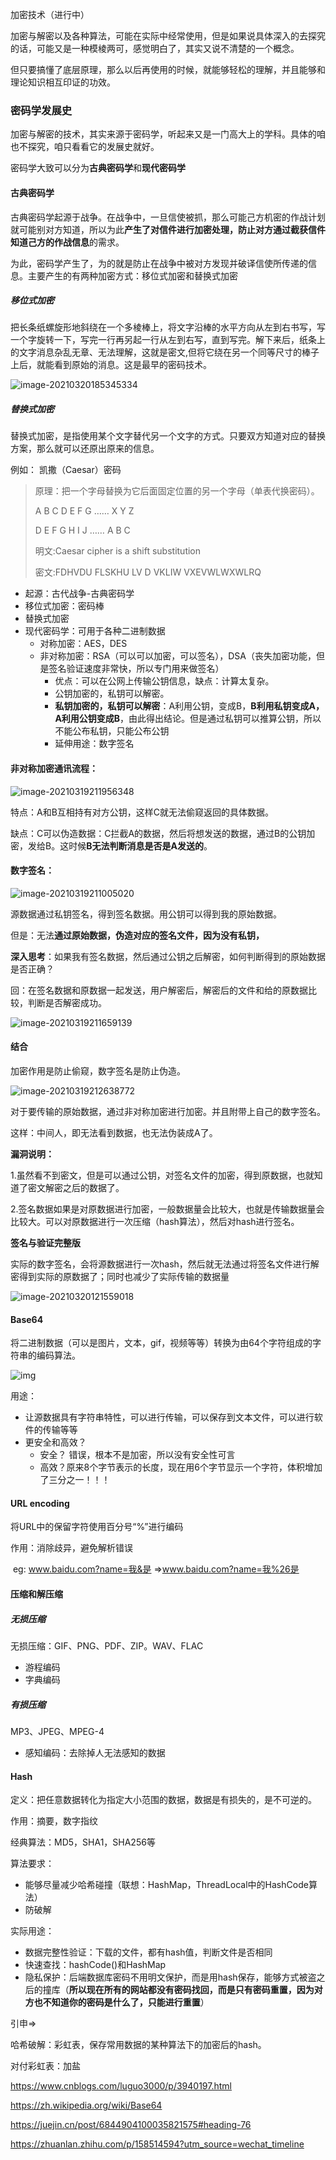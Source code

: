 加密技术（进行中）

加密与解密以及各种算法，可能在实际中经常使用，但是如果说具体深入的去探究的话，可能又是一种模棱两可，感觉明白了，其实又说不清楚的一个概念。

但只要搞懂了底层原理，那么以后再使用的时候，就能够轻松的理解，并且能够和理论知识相互印证的功效。

### 密码学发展史

加密与解密的技术，其实来源于密码学，听起来又是一门高大上的学科。具体的咱也不探究，咱只看看它的发展史就好。

密码学大致可以分为**古典密码学**和**现代密码学**

#### 古典密码学

古典密码学起源于战争。在战争中，一旦信使被抓，那么可能己方机密的作战计划就可能别对方知道，所以为此**产生了对信件进行加密处理，防止对方通过截获信件知道己方的作战信息**的需求。

为此，密码学产生了，为的就是防止在战争中被对方发现并破译信使所传递的信息。主要产生的有两种加密方式：移位式加密和替换式加密

##### 移位式加密

把长条纸螺旋形地斜绕在一个多棱棒上，将文字沿棒的水平方向从左到右书写，写一个字旋转一下，写完一行再另起一行从左到右写，直到写完。解下来后，纸条上的文字消息杂乱无章、无法理解，这就是密文,但将它绕在另一个同等尺寸的棒子上后，就能看到原始的消息。这是最早的密码技术。

![image-20210320185345334](http://cdn.qiniu.kailaisii.com/typora/20210320185349-695166.png)

##### 替换式加密

替换式加密，是指使用某个文字替代另一个文字的方式。只要双方知道对应的替换方案，那么就可以还原出原来的信息。

例如： 凯撒（Caesar）密码

>原理：把一个字母替换为它后面固定位置的另一个字母（单表代换密码）。
>
>A B C D E F G …… X Y Z
>
>D E F G H I J …… A B C
>
>明文:Caesar cipher is a shift substitution
>
>密文:FDHVDU FLSKHU LV D VKLIW VXEVWLWXWLRQ







* 起源：古代战争-古典密码学
* 移位式加密：密码棒
* 替换式加密
* 现代密码学：可用于各种二进制数据
  * 对称加密：AES，DES
  * 非对称加密：RSA（可以可以加密，可以签名），DSA（丧失加密功能，但是签名验证速度非常快，所以专门用来做签名）
    * 优点：可以在公网上传输公钥信息，缺点：计算太复杂。
    * 公钥加密的，私钥可以解密。
    * **私钥加密的，私钥可以解密**：A利用公钥，变成B，**B利用私钥变成A，A利用公钥变成B**，由此得出结论。但是通过私钥可以推算公钥，所以不能公布私钥，只能公布公钥
    * 延伸用途：数字签名



#### 非对称加密通讯流程：

![image-20210319211956348](http://cdn.qiniu.kailaisii.com/typora/20210319211959-776227.png)

特点：A和B互相持有对方公钥，这样C就无法偷窥返回的具体数据。

缺点：C可以伪造数据：C拦截A的数据，然后将想发送的数据，通过B的公钥加密，发给B。这时候**B无法判断消息是否是A发送的**。



#### 数字签名：

![image-20210319211005020](http://cdn.qiniu.kailaisii.com/typora/20210319211009-362580.png)

源数据通过私钥签名，得到签名数据。用公钥可以得到我的原始数据。

但是：无法**通过原始数据，伪造对应的签名文件，因为没有私钥，**



**深入思考**：如果我有签名数据，然后通过公钥之后解密，如何判断得到的原始数据是否正确？

​			回：在签名数据和原数据一起发送，用户解密后，解密后的文件和给的原数据比较，判断是否解密成功。

![image-20210319211659139](http://cdn.qiniu.kailaisii.com/typora/20210319211659-981704.png)



#### 结合

加密作用是防止偷窥，数字签名是防止伪造。

![image-20210319212638772](http://cdn.qiniu.kailaisii.com/typora/20210319212639-560204.png)

对于要传输的原始数据，通过非对称加密进行加密。并且附带上自己的数字签名。

这样：中间人，即无法看到数据，也无法伪装成A了。

**漏洞说明：**

1.虽然看不到密文，但是可以通过公钥，对签名文件的加密，得到原数据，也就知道了密文解密之后的数据了。

2.签名数据如果是对原数据进行加密，一般数据量会比较大，也就是传输数据量会比较大。可以对原数据进行一次压缩（hash算法），然后对hash进行签名。

**签名与验证完整版**

实际的数字签名，会将源数据进行一次hash，然后就无法通过将签名文件进行解密得到实际的原数据了；同时也减少了实际传输的数据量

![image-20210320121559018](http://cdn.qiniu.kailaisii.com/typora/20210320121606-207390.png)

#### Base64

将二进制数据（可以是图片，文本，gif，视频等等）转换为由64个字符组成的字符串的编码算法。

![img](https://images0.cnblogs.com/blog/238451/201408/291153483606946.png)



用途：

* 让源数据具有字符串特性，可以进行传输，可以保存到文本文件，可以进行软件的传输等等
* 更安全和高效？ 
  * 安全？ 错误，根本不是加密，所以没有安全性可言
  * 高效？原来8个字节表示的长度，现在用6个字节显示一个字符，体积增加了三分之一！！！

#### URL encoding

将URL中的保留字符使用百分号“%”进行编码

作用：消除歧异，避免解析错误

​		eg:  www.baidu.com?name=我&是   =>www.baidu.com?name=我%26是

#### 压缩和解压缩	

##### 无损压缩

无损压缩：GIF、PNG、PDF、ZIP。WAV、FLAC

* 游程编码
* 字典编码

##### 有损压缩

MP3、JPEG、MPEG-4

* 感知编码：去除掉人无法感知的数据

#### Hash

定义：把任意数据转化为指定大小范围的数据，数据是有损失的，是不可逆的。

作用：摘要，数字指纹

经典算法：MD5，SHA1，SHA256等

算法要求：

* 能够尽量减少哈希碰撞（联想：HashMap，ThreadLocal中的HashCode算法）
* 防破解

实际用途：

* 数据完整性验证：下载的文件，都有hash值，判断文件是否相同
* 快速查找：hashCode()和HashMap
* 隐私保护：后端数据库密码不用明文保护，而是用hash保存，能够方式被盗之后的撞库（**所以现在所有的网站都没有密码找回，而是只有密码重置，因为对方也不知道你的密码是什么了，只能进行重置**）

引申=>

哈希破解：彩虹表，保存常用数据的某种算法下的加密后的hash。

对付彩虹表：加盐



https://www.cnblogs.com/luguo3000/p/3940197.html

https://zh.wikipedia.org/wiki/Base64

https://juejin.cn/post/6844904100035821575#heading-76

https://zhuanlan.zhihu.com/p/158514594?utm_source=wechat_timeline